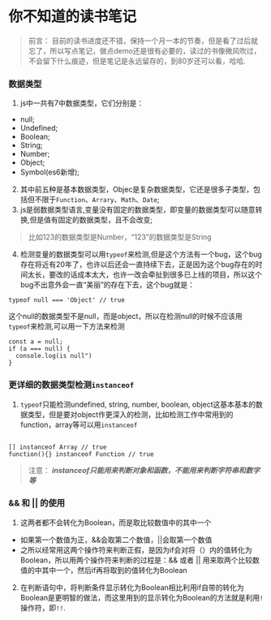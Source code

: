 # 你不知道的读书笔记

> 前言： 目前的读书进度还不错，保持一个月一本的节奏，但是看了过后就忘了，所以写点笔记，做点demo还是很有必要的，读过的书像微风吹过，不会留下什么痕迹，但是笔记是永远留存的，到80岁还可以看，哈哈.

### 数据类型

1. js中一共有7中数据类型，它们分别是：

* null;
* Undefined;
* Boolean;
* String;
* Number;
* Object;
* Symbol(es6新增);

2. 其中前五种是基本数据类型，Objec是复杂数据类型，它还是很多子类型，包括但不限于`Function`、`Arrary`、`Math`、`Date`;
3. js是弱数据类型语言,变量没有固定的数据类型，即变量的数据类型可以随意转换,但是值有固定的数据类型，且不会改变;

> 比如123的数据类型是Number，“123”的数据类型是String

4. 检测变量的数据类型可以用`typeof`来检测,但是这个方法有一个bug，这个bug存在将近有20年了，也许以后还会一直持续下去，正是因为这个bug存在的时间太长，要改的话成本太大，也许一改会牵扯到很多已上线的项目，所以这个bug不出意外会一直“美丽”的存在下去，这个bug就是：

```
typeof null === 'Object' // true

```

这个null的数据类型不是null，而是object，所以在检测null的时候不应该用`typeof`来检测,可以用一下方法来检测

```
const a = null;
if (a === null) {
  console.log(is null")
}
```

### 更详细的数据类型检测`instanceof`

1. `typeof`只能检测undefined, string, number, boolean, object这基本基本的数据类型，但是要对object作更深入的检测，比如检测工作中常用到的function，array等可以用`instanceof`
```

[] instanceof Array // true
function(){} instanceof Function // true

```

> 注意： ***instanceof只能用来判断对象和函数，不能用来判断字符串和数字等***

### && 和 || 的使用
1. 这两者都不会转化为Boolean，而是取比较数值中的其中一个
* 如果第一个数值为正，&&会取第二个数值，||会取第一个数值
* 之所以经常用这两个操作符来判断正假，是因为if会对将（）内的值转化为Boolean，所以用两个操作符来判断的过程是：&& 或者 || 用来取两个比较数值的中其中一个，然后if再将取到的值转化为Boolean

2. 在判断语句中，将判断条件显示转化为Boolean相比利用if自带的转化为Boolean是更明智的做法，而这里用到的显示转化为Boolean的方法就是利用`!`操作符，即`!!`.

